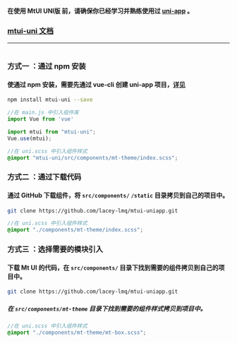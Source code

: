 #### 在使用 MtUI UNI版 前，请确保你已经学习并熟练使用过 [uni-app](https://uniapp.dcloud.io/) 。

### [mtui-uni 文档](https://static-ab398308-a8d9-41bf-9e5e-0129499ef255.bspapp.com/#/)
***

#
### 方式一 ：通过 npm 安装

#### 使通过 npm 安装，需要先通过 vue-cli 创建 uni-app 项目，[详见](https://uniapp.dcloud.io/quickstart-cli)

```bash
npm install mtui-uni --save
```

```javascript
//在 main.js 中引入组件库
import Vue from 'vue'

import mtui from "mtui-uni";
Vue.use(mtui);
```

```scss
//在 uni.scss 中引入组件样式
@import "mtui-uni/src/components/mt-theme/index.scss";
```


### 方式二 ：通过下载代码

#### 通过 GitHub 下载组件，将 `src/components/` `/static` 目录拷贝到自己的项目中。

```bash
git clone https://github.com/lacey-lmq/mtui-uniapp.git
```

```scss
//在 uni.scss 中引入组件样式
@import "./components/mt-theme/index.scss";
```


### 方式三 ：选择需要的模块引入
#### 下载 Mt UI 的代码，在 `src/components/` 目录下找到需要的组件拷贝到自己的项目中。

```bash
git clone https://github.com/lacey-lmq/mtui-uniapp.git
```

##### 在 `src/components/mt-theme` 目录下找到需要的组件样式拷贝到项目中。 
```scss
//在 uni.scss 中引入组件样式
@import "./components/mt-theme/mt-box.scss";
```
